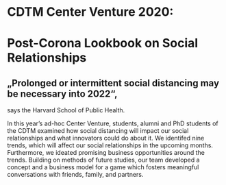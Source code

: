 # CDTM Center Venture 2020:
# Post-Corona Lookbook on Social Relationships

## „Prolonged or intermittent social distancing may be necessary into 2022“, 
says the Harvard School of Public Health. 

In this year’s ad-hoc Center Venture, students, alumni and PhD students of the CDTM examined how social distancing will impact our social relationships and what innovators could do about it. We identifed nine trends, which will affect our social relationships in the upcoming months. Furthermore, we ideated promising business opportunities around the trends. Building on methods of future studies, our team developed a concept and a business model for a game which fosters meaningful conversations with friends, family, and partners.
